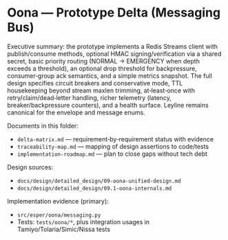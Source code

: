 # Oona — Prototype Delta (Messaging Bus)

Executive summary: the prototype implements a Redis Streams client with publish/consume methods, optional HMAC signing/verification via a shared secret, basic priority routing (NORMAL → EMERGENCY when depth exceeds a threshold), an optional drop threshold for backpressure, consumer‑group ack semantics, and a simple metrics snapshot. The full design specifies circuit breakers and conservative mode, TTL housekeeping beyond stream maxlen trimming, at‑least‑once with retry/claim/dead‑letter handling, richer telemetry (latency, breaker/backpressure counters), and a health surface. Leyline remains canonical for the envelope and message enums.

Documents in this folder:
- `delta-matrix.md` — requirement‑by‑requirement status with evidence
- `traceability-map.md` — mapping of design assertions to code/tests
- `implementation-roadmap.md` — plan to close gaps without tech debt

Design sources:
- `docs/design/detailed_design/09-oona-unified-design.md`
- `docs/design/detailed_design/09.1-oona-internals.md`

Implementation evidence (primary):
- `src/esper/oona/messaging.py`
- Tests: `tests/oona/*`, plus integration usages in Tamiyo/Tolaria/Simic/Nissa tests
